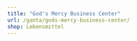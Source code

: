 ```yaml
---
title: "God's Mercy Business Center"
url: /ganta/gods-mercy-business-center/
shop: Lebensmittel
---
```

